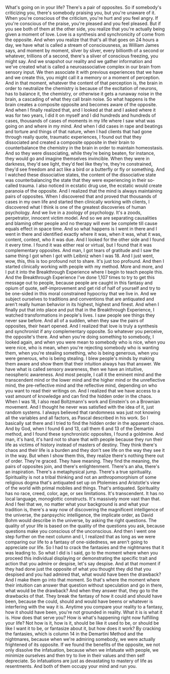  What's going on in your life? There's a pair of opposites. So if somebody's criticizing you, there's somebody praising you, but you're unaware of it. When you're conscious of the criticism, you're hurt and you feel angry. If you're conscious of the praise, you're pleased and you feel pleased. But if you see both of them at the other side, you realize that you're actually being given a moment of love. Love is a synthesis and synchronicity of come from the opposite. And when you realize that that's all that goes on 24 hours a day, we have what is called a stream of consciousness, as William James says, and moment by moment, sliver by sliver, every billionth of a second or whatever, trillions of a second, there's a sliver of conscious freezing, you might say. And we snapshot our reality and we gather information and we've created what is called a neuroassociative complex in our brain from sensory input. We then associate it with previous experiences that we have and we create this, you might call it a memory or a moment of perception. And in that moment, whatever the content of that perception is, the brain in order to neutralize the chemistry is because of the excitation of neurons, has to balance it, the chemistry, or otherwise it gets a runaway noise in the brain, a cascading of what they call brain noise. So what happens is the brain creates a composite opposite and becomes aware of the opposite. And when I finally realized that, and I looked at that and I asked where it was for two years, I did it on myself and I did hundreds and hundreds of cases, thousands of cases of moments in my life where I saw what was going on and where in my mind. And when I did cases in rape and beatings and torture and things of that nature, when I had clients that had gone through really quote, traumatic experiences, I found out that they dissociated and created a composite opposite in their brain to counterbalance the chemistry in the brain in order to maintain homeostasis. And so they were dissociating, while they're being beaten, for instance, they would go and imagine themselves invincible. When they were in darkness, they'd see light, they'd feel like they're, they're constrained, they'd see freedom and act like a bird or a butterfly or fly or something. And I watched these dissociative states, the content of the dissociative state was counterbalancing the state that they were experiencing in their so-called trauma. I also noticed in ecstatic drug use, the ecstatic would create paranoia of the opposite. And I realized that the mind is always maintaining pairs of opposites. When I discovered that and proved that thousands of cases in my own life and started then clinically working with clients, I discovered what I think is one of the greatest discoveries of human psychology. And we live in a zoology of psychology. It's a zoods, perpetrator, innocent victim model. And so we are separating causalities and blaming other people and no therapy will ever be complete till cause equals effect in space time. And so what happens is I went in there and I went in there and identified exactly where it was, when it was, what it was, content, context, who it was due. And I looked for the other side and I found it every time. I found it was either real or virtual, but I found that it was complementary opposites. And man, I got tears of gratitude and I saw the same thing I got when I got with Leibniz when I was 18. And I just went, wow, this, this is too profound not to share. It's just too profound. And then I started clinically working with people with my method. More and more, and I put it into the Breakthrough Experience where I begin to teach people this. And the Breakthrough Experience I've done 1,107 times to try to get this message out to people, because people are caught in this fantasy and opium of quote, self-improvement and get rid of half of yourself and try to be one-sided in this moral constrained hypocrisy that we live in. And we subject ourselves to traditions and conventions that are antiquated and aren't really human behavior in its highest, highest and finest. And when I finally put that into place and put that in the Breakthrough Experience, I watched transformations in people's lives. I saw people see things they never saw before. And all of a sudden, when they saw the pairs of opposites, their heart opened. And I realized that love is truly a synthesis and synchronist if any complementary opposite. So whatever you perceive, the opposite's there. And when you're doing something to somebody, I looked again, and when you were mean to somebody who is nice, when you were nice, who is mean, when you're rejecting somebody who is wanting them, when you're stealing something, who is being generous, when you were generous, who is being stealing. I blew people's minds by making them aware and show them that their intuition always has that answer. We have what is called sensory awareness, then we have an intuitive, neospheric awareness. And most people, I call it the eminent mind and the transcendent mind or the lower mind and the higher mind or the unreflective mind, the pre-reflective mind and the reflective mind, depending on who you want to read their writings on. And I realized that we have access to a vast amount of knowledge and can find the hidden order in the chaos. When I was 18, I also read Boltzmann's work and Einstein's on a Brownian movement. And I thought he never was satisfied with the idea of it, just random systems. I always believed that randomness was just not knowing all the variables and all factors, as Pascal described in his work. So I basically sat there and I tried to find the hidden order in the apparent chaos. And by God, when I found 6 and 13, call them 6 and 13 of the Demartini method, and I found these synchronistic opposites, I found a goldmine. And man, it's hard, it's hard not to share that with people because they run their life as victims of history instead of masters of destiny. They think there's chaos and their life is a burden and they don't see life on the way they see it in the way. But when I show them this, they realize there's nothing there out of order. They're graced. They have meaning. They find the meaning, the pairs of opposites join, and there's enlightenment. There's an aha, there's an inspiration. There's a metaphysical jump. There's a true spirituality. Spirituality is not a tribal thinking and not an anthropomorphism of some religious dogma that's antiquated set up on Ptolemies and Aristotle's view of the world with primal mobiles and things. That's antiquated. Spirituality has no race, creed, color, age, or sex limitations. It's transcendent. It has no local language, monoglottic constructs. It's massively more vast than that. And I feel that we, no matter what your background is and what your tradition is, there's a way now of discovering the magnificent intelligence of the universe, the panpsychic intelligence, the implicate order, as David Bohm would describe in the universe, by asking the right questions. The quality of your life is based on the quality of the questions you ask, because questions make you conscious of the unconscious. And then I went one step further on the next column and I, I realized that as long as we were comparing our life to a fantasy of one-sidedness, we aren't going to appreciate our life. So I had to crack the fantasies and the nightmares that it was leading to. So what I did is I said, go to the moment where when you proceed this individual displaying or demonstrating the specific trait and action that you admire or despise, let's say despise. And at that moment if they had done just the opposite of what you thought they did that you despised and you had admired that, what would have been the drawback? And I make them go into that moment. So that's where the moment where their intuition can answer that question without speculation and go in there, what would be the drawback? And when they answer that, they go to the drawbacks of that. They break the fantasy of how it could and should have been, because the could, should and would have beens or whatever is interfering with the way it is. Anytime you compare your reality to a fantasy, how it should have been, you're not grounded in reality. What it is is what it is. How does that serve you? How is what's happening right now fulfilling your life? Not how is it, how is it, should be like it used to be, or should be like I want it to be, or fantasize about it, but how does it work? By cracking the fantasies, which is column 14 in the Demartini Method and the nightmares, because when we're admiring somebody, we were actually frightened of its opposite. If we found the benefits of the opposite, we not only dissolve the infatuation, because when we infatuate with people, we minimize ourselves and then try to live in their values and then self depreciate. So infatuations are just as devastating to mastery of life as resentments. And both of them occupy your mind and run you.